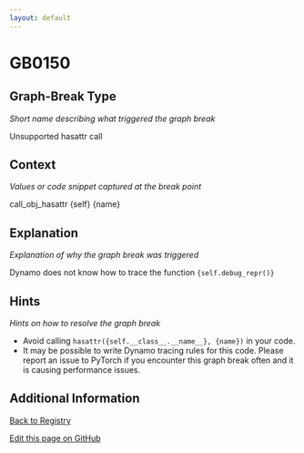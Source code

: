 ```yaml
---
layout: default
---
```

# GB0150

## Graph-Break Type
*Short name describing what triggered the graph break*

Unsupported hasattr call

## Context
*Values or code snippet captured at the break point*

call_obj_hasattr {self} {name}

## Explanation
*Explanation of why the graph break was triggered*

Dynamo does not know how to trace the function `{self.debug_repr()}`

## Hints
*Hints on how to resolve the graph break*

- Avoid calling `hasattr({self.__class__.__name__}, {name})` in your code.
- It may be possible to write Dynamo tracing rules for this code. Please report an issue to PyTorch if you encounter this graph break often and it is causing performance issues.


## Additional Information

<!-- ADDITIONAL INFORMATION START - Add custom information below this line -->

<!-- ADDITIONAL INFORMATION END -->

[Back to Registry](../index.html)

[Edit this page on GitHub](https://github.com/pytorch-labs/compile-graph-break-site/edit/main/docs/gb/gb0150.md)
